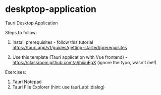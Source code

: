 # deskptop-application
Tauri Desktop Application

Steps to follow:
1. Install prerequisites - follow this tutorial https://tauri.app/v1/guides/getting-started/prerequisites

2. Use this template (Tauri application with Vue frontend) - https://classroom.github.com/a/jhixuEgX (ignore the typo, wasn't me!)

Exercises:

1. Tauri Notepad
2. Tauri File Explorer
(hint: use tauri_api::dialog)